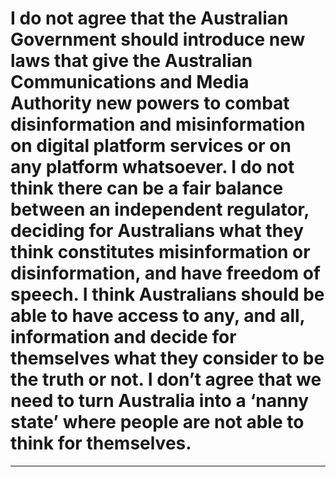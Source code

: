 # I do not agree that the Australian Government should introduce new laws that give the Australian Communications and Media Authority new powers to combat disinformation and misinformation on digital platform services or on any platform whatsoever. I do not think there can be a fair balance between an independent regulator, deciding for Australians what they think constitutes misinformation or disinformation, and have freedom of speech. I think Australians should be able to have access to any, and all, information and decide for themselves what they consider to be the truth or not. I don’t agree that we need to turn Australia into a ‘nanny state’ where people are not able to think for themselves.


-----

